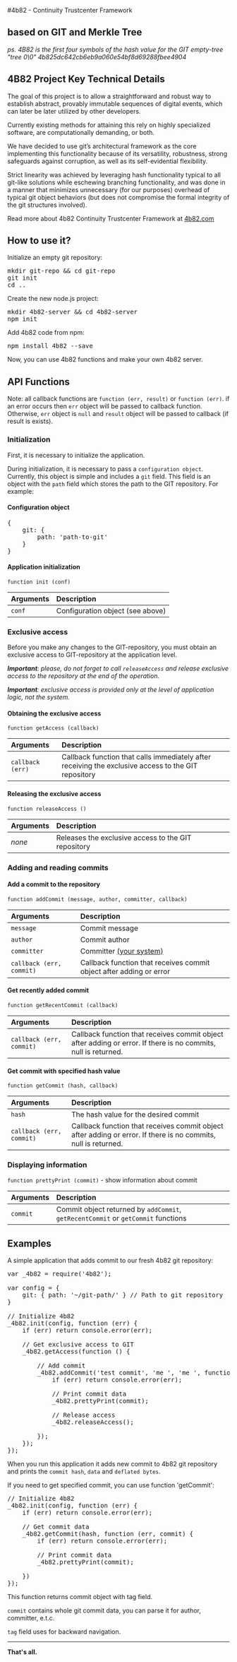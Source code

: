 #4b82 - Continuity Trustcenter Framework
## based on GIT and Merkle Tree

*ps. 4B82 is the first four symbols of the hash value for the GIT empty-tree "tree 0\0" 4b825dc642cb6eb9a060e54bf8d69288fbee4904*

## 4B82 Project Key Technical Details

The goal of this project is to allow a straightforward and robust way to establish abstract, provably immutable sequences of digital events, which can later be later utilized by other developers.

Currently existing methods for attaining this rely on highly specialized software, are computationally demanding, or both.

We have decided to use git’s architectural framework as the core implementing this functionality because of its versatility, robustness, strong safeguards against corruption, as well as its self-evidential flexibility.

Strict linearity was achieved by leveraging hash functionality typical to all git-like solutions while eschewing branching functionality, and was done in a manner that minimizes unnecessary (for our purposes) overhead of typical git object behaviors (but does not compromise the formal integrity of the git structures involved).

Read more about 4b82 Continuity Trustcenter Framework at [4b82.com](http://4b82.com/#/details)

## How to use it?

Initialize an empty git repository:

<pre>mkdir git-repo && cd git-repo
git init
cd ..
</pre>

Create the new node.js project:

<pre>mkdir 4b82-server && cd 4b82-server
npm init
</pre>

Add 4b82 code from npm:

<pre>npm install 4b82 --save
</pre>

Now, you can use 4b82 functions and make your own 4b82 server.

## API Functions

Note: all callback functions are `function (err, result)` or `function (err)`. if an error occurs then `err` object will be passed to callback function. Otherwise, `err` object is `null` and `result` object will be passed to callback (if result is exists).

### Initialization

First, it is necessary to initialize the application.

During initialization, it is necessary to pass a `configuration object`. Currently, this object is simple and includes a `git` field. This field is an object with the `path` field which stores the path to the GIT repository. For example:

#### Configuration object

<pre>{
	git: {
		path: 'path-to-git'
	}
}
</pre>

#### Application initialization

`function init (conf)`

| Arguments | Description                      |
|:--- |:--- |
| `conf`    | Configuration object (see above) |

### Exclusive access

Before you make any changes to the GIT-repository, you must obtain an exclusive access to GIT-repository at the application level.

***Important**: please, do not forget to call `releaseAccess` and release exclusive access to the repository at the end of the operation.*

***Important**: exclusive access is provided only at the level of application logic, not the system.*

#### Obtaining the exclusive access

`function getAccess (callback)`

| Arguments | Description |
|:--- |:--- |
| `callback (err)` | Callback function that calls immediately after receiving the exclusive access to the GIT repository |

#### Releasing the exclusive access

`function releaseAccess ()`

| Arguments | Description |
|:--- |:--- |
| *none* | Releases the exclusive access to the GIT repository |

### Adding and reading commits

#### Add a commit to the repository

`function addCommit (message, author, committer, callback)`

| Arguments | Description |
|:--- |:--- |
| `message` | Commit message |
| `author`  | Commit author |
| `committer` | Committer [(your system)](http://stackoverflow.com/questions/18750808/difference-between-author-and-committer-in-git) |
| `callback (err, commit)` | Callback function that receives commit object after adding or error |

#### Get recently added commit

`function getRecentCommit (callback)`

| Arguments | Description |
|:--- |:--- |
| `callback (err, commit)` | Callback function that receives commit object after adding or error. If there is no commits, null is returned. |

#### Get commit with specified hash value

`function getCommit (hash, callback)`

| Arguments | Description |
|:--- |:--- |
| `hash` | The hash value for the desired commit |
| `callback (err, commit)` | Callback function that receives commit object after adding or error. If there is no commits, null is returned. |

### Displaying information

`function prettyPrint (commit)` - show information about commit

| Arguments | Description |
|:--- |:--- |
| `commit`  | Commit object returned by `addCommit`, `getRecentCommit` or `getCommit` functions |

## Examples

A simple application that adds commit to our fresh 4b82 git repository:

<pre>var _4b82 = require('4b82');

var config = {
	git: { path: '~/git-path/' } // Path to git repository
}

// Initialize 4b82
_4b82.init(config, function (err) {
	if (err) return console.error(err);

	// Get exclusive access to GIT
	_4b82.getAccess(function () {

		// Add commit
		_4b82.addCommit('test commit', 'me <me@localhost>', 'me <me@localhost>', function (err, commit) {
			if (err) return console.error(err);

			// Print commit data
			_4b82.prettyPrint(commit);

			// Release access
			_4b82.releaseAccess();

		});
	});
});
</pre>

When you run this application it adds new commit to 4b82 git repository and prints the `commit hash`, `data` and `deflated bytes`.

If you need to get specified commit, you can use function 'getCommit':

<pre>// Initialize 4b82
_4b82.init(config, function (err) {
	if (err) return console.error(err);

	// Get commit data
	_4b82.getCommit(hash, function (err, commit) {
		if (err) return console.error(err);

		// Print commit data
		_4b82.prettyPrint(commit);

	})
});
</pre>

This function returns commit object with tag field.

`commit` contains whole git commit data, you can parse it for author, committer, e.t.c.

`tag` field uses for backward navigation.

---

**That's all.**
